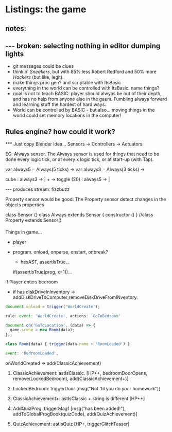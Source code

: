 # Listings: the game


## notes:

--- broken:
selecting nothing in editor
dumping lights
----

* git messages could be clues
* thinkin' *Sneakers*, but with 85% less Robert Redford and 50% more *Hackers* (but like, legit).
* make things proc gen? and scriptable with ItsBasic
* everything in the world can be controlled with ItsBasic.
  name things?
* goal is not to teach BASIC: player should alwyas be out of their depth, and has no help from anyone else in the gaem. Fumbling always forward and learning stuff the hardest of hard ways.
* World can be controlled by BASIC - but also... moving things in the world could set memory locations in the computer!

## Rules engine? how could it work?

*** Just copy Blender idea...
Sensors -> Controllers -> Actuators

EG: Always sensor. The Always sensor is used for things that need to be done every logic tick, or at every x logic tick, or at start-up (with Tap).


var always5 = Always(5 ticks) ->
var always3 = Always(3 ticks) ->

cube
  : always3 -> |
               + -> toggle (20)
  : always5 -> |

  --- produces stream: fizzbuzz

Property sensor would be good: The Property sensor detect changes in the objects properties

class Sensor {}
class Always extends Sensor {
  constructor ()
}
//class Property extends Sensor()



####

Things in game...

* player

* program. onload, onparse, onstart, onbreak?
  * hasAST, assertIsTrue...

  if(assertIsTrue(prog, x=1))...

if Player enters bedroom
  * if has diskDriveInInventory -> addDiskDriveToComputer;removeDiskDriveFromINventory.

```js
document.onload = trigger('WorldCreate');

rule: event: 'WorldCreate', actions: 'GoToBedroom'

document.on('GoToLocation', (data) => {
  game.scene = new Room(data);
});

class Room(data) { trigger(data.name + 'RoomLoaded') }

event: 'BedroomLoaded',


```
onWorldCreated => add(ClassicAchievement)

1. ClassicAchievement: astIsClassic.
   [HP++, bedroomDoorOpens, remove(LockedBedroom), add(ClassicAchievement+)]

2. LockedBedroom: triggerDoor
   [msg("Not 'til you do your homework")]

3. ClassicAchievement+: astIsClassic + string is different
   [HP++]

4. AddQuizProg: triggerMag1
   [msg("has been added!"), addToGlobalProgBook(quizCode), add(QuizAchievement)]

5. QuizAchievement: astIsQuiz
   [HP+, triggerGlitchTeaser]
